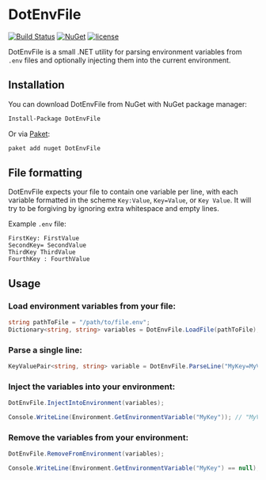 # DotEnvFile

[![Build Status](https://travis-ci.org/nozzlegear/dotenvfile.svg?branch=master)](https://travis-ci.org/nozzlegear/dotenvfile)
[![NuGet](https://img.shields.io/nuget/v/dotenvfile.svg?maxAge=3600)](https://www.nuget.org/packages/dotenvfile/)
[![license](https://img.shields.io/github/license/nozzlegear/dotenvfile.svg?maxAge=3600)](https://github.com/nozzlegear/dotenvfile/blob/master/LICENSE)

DotEnvFile is a small .NET utility for parsing environment variables from `.env` files and optionally injecting them into the current environment.

## Installation

You can download DotEnvFile from NuGet with NuGet package manager:

```bash
Install-Package DotEnvFile
```

Or via [Paket](https://github.com/fsprojects/paket):

```bash
paket add nuget DotEnvFile
```

## File formatting

DotEnvFile expects your file to contain one variable per line, with each variable formatted in the scheme `Key:Value`, `Key=Value`, or `Key Value`. It will try to be forgiving by ignoring extra whitespace and empty lines.

Example `.env` file:

```
FirstKey: FirstValue
SecondKey= SecondValue
ThirdKey ThirdValue
FourthKey : FourthValue
``` 

## Usage

### Load environment variables from your file:

```cs
string pathToFile = "/path/to/file.env";
Dictionary<string, string> variables = DotEnvFile.LoadFile(pathToFile);
```

### Parse a single line:

```cs
KeyValuePair<string, string> variable = DotEnvFile.ParseLine("MyKey=MyValue");
```

### Inject the variables into your environment:

```cs
DotEnvFile.InjectIntoEnvironment(variables);

Console.WriteLine(Environment.GetEnvironmentVariable("MyKey")); // "MyValue"
```

### Remove the variables from your environment:

```cs
DotEnvFile.RemoveFromEnvironment(variables);

Console.WriteLine(Environment.GetEnvironmentVariable("MyKey") == null); // True
```